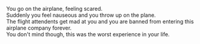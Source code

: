 You go on the airplane, feeling scared. <br>
Suddenly you feel nauseous and you throw up on the plane. <br>
The flight attendents get mad at you and you are banned from entering this airplane company forever. <br>
You don't mind though, this was the worst experience in your life. <br>
